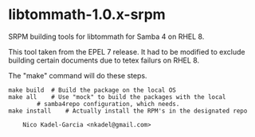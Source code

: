 libtommath-1.0.x-srpm
=====================

SRPM building tools for libtommath for Samba 4 on RHEL 8.

This tool taken from the EPEL 7 release. It had to be modified to
exclude building certain documents due to tetex failurs on RHEL 8.

The "make" command will do these steps.

	make build	# Build the package on the local OS
	make all	# Use "mock" to build the packages with the local
			# samba4repo configuration, which needs.
	make install	# Actually install the RPM's in the designated repo

		Nico Kadel-Garcia <nkadel@gmail.com>
